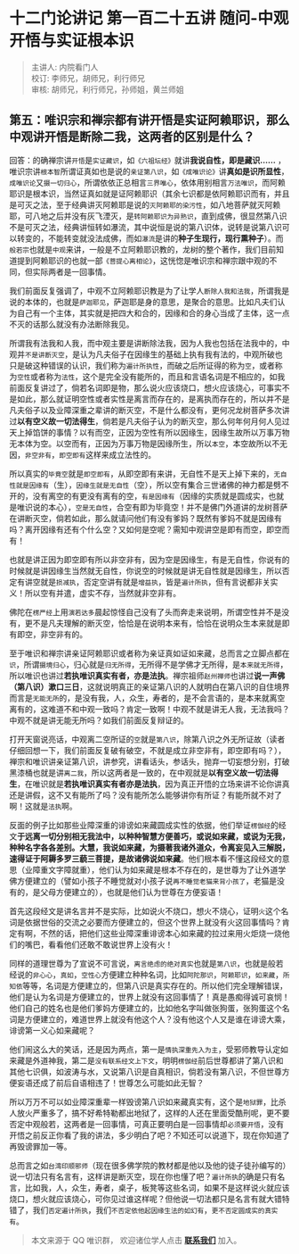 # 十二门论讲记 第一百二十五讲 随问-中观开悟与实证根本识

> 主讲人: 内院看门人 <br />
> 校订: 李师兄，胡师兄，利行师兄 <br />
> 审核: 胡师兄，利行师兄，孙师姐，黄兰师姐 <br />

## 第五：唯识宗和禅宗都有讲开悟是实证阿赖耶识，那么中观讲开悟是断除二我，这两者的区别是什么？

回答：的确禅宗讲`开悟`是`实证藏识`，如`《六祖坛经》`就讲**我说自性，即是藏识……** ，唯识宗讲`根本智`所谓证真如也是说的`亲证第八识`，如`《成唯识论》`讲**真如是识所显性**，`成唯识论`又`摄一切归心`，所谓依依正总相言`三界唯心`，依体用别相言`万法唯识`，而阿赖耶识是根本识，当然证真如就是证阿赖耶识（其余七识都是依阿赖耶识而有，并且是可灭之法，至于经典讲灭阿赖耶是说的`灭阿赖耶的染污性`，如八地菩萨就灭阿赖耶，可八地之后并没有灰飞湮灭，是`转阿赖耶识为异熟识`，直到成佛，很显然第八识不是可灭之法，经典讲恒转如瀑流，其中说恒是说的第八识体，说转是说第八识可以转变的，不能转变就没法成佛，而如`瀑流`是讲的**种子生现行，现行熏种子**）。而`般若宗`也就是`中观`来讲，一般是不立阿赖耶识教的，龙树的整个著作，我们目前知道提到阿赖耶识的也就一部`《菩提心离相论》`，这恍惚是唯识宗和禅宗跟中观的不同，但实际两者是一回事情。

我们前面反复强调了，中观不立阿赖耶识教是为了让学人`断除人我和法我`，所谓我是说的本体的，也就是`萨迦耶见`，萨迦耶是身的意思，是聚合的意思。比如凡夫们认为自己有一个主体，其实就是把四大和合的，因缘和合的身心当成了主体，这一点不灭的话那么就没有办法断除我见。

所谓我有法我和人我，而中观主要是讲断除法我，因为人我也包括在法我中的，中观并`不是讲断灭空`，是认为凡夫俗子在因缘生的基础上执有我有法的，中观所破也只是破这种错误的认识，我们称为`遍计所执性`，而破之后所证得的称为`空`，或者称为`空性`或者称为`法性`，这个是完全没有能所的，而且和言语名词是不相应的，如我前面反复讲过了，倘若名词即是物，那么说火应该烧口，想火应该烧心，可事实不是如此，那么就证明空性或者实性是离言而存在的，是离执而存在的，所以并不是凡夫俗子以及业障深重之辈讲的断灭空，不是什么都没有，更何况龙树菩萨多次讲过**以有空义故一切法得生**，倘若是凡夫俗子认为的断灭空，那么何年何月何人见过天上掉馅饼的事情？以有而空，正因为空性有所以因缘生，因缘生故所以万事万物无本体为空。以空而有，正因为万事万物是因缘所生，所以`本空`，本空故所以不无因，`非空非有`，`即空即有`这样来成立法性的。

所以真实的`毕竟空`就是`即空即有`，从即空即有来讲，无自性不是天上掉下来的，`无自性就是因缘有`（生），`因缘生就是无自性`（空），所以空有集合三世诸佛的神力都是劈不开的，没有离空的有更没有离有的空，`有是因缘有`（因缘的实质就是圆成实，也就是唯识说的本心），`空是无自性`，合空有即为毕竟空！并不是佛门外道讲的龙树菩萨在讲断灭空，倘若如此，那么就请问他们有没有爹妈？既然有爹妈不就是因缘有吗？离开因缘有还有个什么空？又如何是空呢？需知中观讲空是即有而空，即空而有！

也就是讲正因为即空即有所以非空非有，因为空是因缘生，有是无自性，你说有的时候就是讲因缘生当然就无自性，你说空的时候就是讲无自性就是因缘生，所以否定有讲空就是`损减执`，否定空讲有就是`增益执`，皆是`遍计所执`，但有言说都非关实义！所以空有并遣，虚实不存，当然就非空非有。

佛陀在`楞严经`上用`演若达多`晨起惊怪自己没有了头而奔走来说明，所谓空性并不是没有，更不是凡夫理解的断灭空，恰恰是在说明本来有，恰恰在说明众生本来就是即有即空，非空非有的。

至于唯识和禅宗讲亲证阿赖耶识或者称为亲证真如证如来藏，总而言之立脚点都在`识`，所谓`摄境归心`，归心就是`归无所得`，无所得不是学佛才无所得，是`本来就无所得`，所以唯识也讲过**若执唯识真实有者，亦是法执**。禅宗祖师`赵州禅师`也讲过**说一声佛（第八识）漱口三日**，这就说明真正的亲证第八识的人就明白在第八识的自住境界而言是`无能无所`的，是没有我，人，众生，寿者的，是不会言语的，是本来就离空离有的，这难道不和中观一致吗？肯定一致啊！中观不就是讲无人我，无法我吗？中观不就是讲无能无所吗？如我们前面反复辩证的。

打开天窗说亮话，中观离二空所证的`空`就是`第八识`，除第八识之外无所证故（读者仔细回想一下，我们前面反复破有破空，不就是成立非空非有，即空即有吗？），禅宗和唯识讲亲证第八识，讲参究，讲看话头，参话头，抛弃一切妄想分别，打破黑漆桶也就是讲`离二我`，所以这两者是一致的，在中观就是**以有空义故一切法得生**，在唯识就是**若执唯识真实有者亦是法执**，因为真正开悟的立场来讲不论你讲真还是讲假，这不又有能所了吗？没有能所怎么能够讲你有所证？有能所就不对了啊！这就是`法执`啊。

反面的例子比如那些业障深重的诽谤如来藏圆成实性的依据，他们举证`楞伽经`的经文**于远离一切分别相无我法中，以种种智慧方便善巧，或说如来藏，或说为无我，种种名字各各差别。大慧，我说如来藏，为摄著我诸外道众，令离妄见入三解脱，速得证于阿耨多罗三藐三菩提，是故诸佛说如来藏**。他们根本看不懂这段经文的意思（业障重文字障就重），他们认为如来藏是根本不存在的，是世尊为了让外道学佛方便建立的（譬如小孩子不睡觉就对小孩子说`再不睡觉老猫来背小孩了`，老猫是没有的，是父母方便建立的），也就是他们认为世尊在方便妄语！

首先这段经文是讲名言并不是实际，比如说火不烧口，想火不烧心，证明`火`这个名词是依据世俗的交流之必要而方便建立的，但这个世界上就没有火这回事情吗？肯定有啊，不然的话，把他们这些业障深重诽谤本心如来藏的拉过来用火炬烧一烧他们的嘴巴，看看他们还敢不敢说世界上没有火！

同样的道理世尊为了宣说不可言说，`离言绝虑的绝对真实`也就是`第八识`，也就是般若经说的`非心心`，`真如`，`空性心`方便建立种种名词，比如`阿陀那识`，`阿赖耶识`，`如来藏`，`所知依`等等，名词是方便建立的，但第八识是真实存在的。所以他们完全理解错误，他们是认为名词是方便建立的，世界上就没有这回事情了！真是愚痴得诚可哀悯！他们自己的姓名也是他们爹妈方便建立的，比如他名字叫做张狗蛋，张狗蛋这个名词是方便建立的，难道世界上就没有他这个人？没有他这个人又是谁在诽谤大乘，诽谤第一义心如来藏呢？

他们闹这么大的笑话，还是因为两点，第一是`情执深重先入为主`，受邪师教导认定如来藏是外道神我，第二是`没有联系经文上下文`，明明`楞伽经`前后世尊都讲了第八识和其他七识俱，如波涛与水，又说第八识是自真相识，倘若没有第八识，不但世尊方便妄语还成了前后自语相违了！世尊怎么可能如此无智？

所以万万不可以如业障深重辈一样毁谤第八识如来藏真实有，这个是`地狱罪`，比杀人放火严重多了，搞不好希特勒都出地狱了，这样的人还在里面受酷刑呢，更不要否定中观般若，这两者是一回事情，可真正要明白是一回事情却`必须要开悟`，没有开悟之前反正你看了我的讲法，多少明白了吧？不知还可以说道下，现在你知道了再毁谤罪加一等。

总而言之如`台湾印顺邪师`（现在很多佛学院的教材都是他以及他的徒子徒孙编写的）说一切法只有名言有，这样讲是断灭空，现在你也懂了吧？`遍计所执`的确是只有名言，比如我，人，众生，寿者，桌子，板凳等这些名词，如果不是这样说火就应该烧口，想火就应该烧心，可你见过谁这样呢？但他说一切法都只是名言有就大错特错了，我们`否定遍计所执`，我们`不否定依他起因缘生法的如幻有`，`更不否定圆成实的真实有`。

> 本文来源于 QQ 唯识群， 欢迎诸位学人点击 **[联系我们](https://mp.weixin.qq.com/s/lZCfWjmLjgNR165Tx4_bCQ)** 加入。
